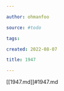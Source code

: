 ```yaml
---

author: ohmanfoo

source: #todo

tags: 

created: 2022-08-07

title: 1947

---
```

[[1947.md]]#1947.md